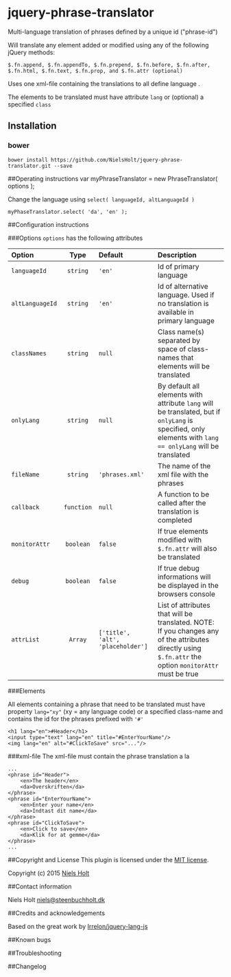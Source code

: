 # jquery-phrase-translator

Multi-language translation of phrases defined by a unique id ("phrase-id")

Will translate any element added or modified using any of the following jQuery methods:

	$.fn.append, $.fn.appendTo,	$.fn.prepend, $.fn.before, $.fn.after, 
	$.fn.html, $.fn.text, $.fn.prop, and $.fn.attr (optional)

Uses one xml-file containing the translations to all define language .

The elements to be translated must have attribute `lang` or (optional) a specified `class`

## Installation
### bower
`bower install https://github.com/NielsHolt/jquery-phrase-translator.git --save`

##Operating instructions
	var myPhraseTranslator = new PhraseTranslator( options );

Change the language using `select( languageId, altLanguageId )`
	
	myPhaseTranslator.select( 'da', 'en' );

##Configuration instructions

###Options
`options` has the following attributes

Option  | Type | Default | Description
:------------- | :-------------: | :------------------ | :----------------------------
`languageId` | `string` | `'en'` | Id of primary language 
`altLanguageId` | `string` | `'en'` | Id of alternative language. Used if no translation is available in primary language  
`classNames` | `string` | `null` | Class name(s) separated by space of class-names that elements will be translated 
`onlyLang` | `string` | `null` | By default all elements with attribute `lang` will be translated, but if `onlyLang` is specified, only elements with `lang == onlyLang` will be translated
`fileName`  | `string` | `'phrases.xml'` | The name of the xml file with the phrases 
`callback`	| `function` | `null` | A function to be called after the translation is completed
`monitorAttr` | `boolean` | `false` | If true elements modified with `$.fn.attr` will also be translated  
`debug` | `boolean` | `false` | If true debug informations will be displayed in the browsers console 
`attrList` | `Array` | `['title', 'alt', 'placeholder']` | List of attributes that will be translated. NOTE: If you changes any of the attributes directly using `$.fn.attr` the option `monitorAttr` must be true 


###Elements

All elements containing a phrase that need to be translated must have property `lang="xy"` (xy = any language code) or a specified class-name and contains the id for the phrases prefixed with `'#'`

	<h1 lang="en">#Header</h1>
	<input type="text" lang="en" title="#EnterYourName"/>
	<img lang="en" alt="#ClickToSave" src="..."/>

###xml-file
The xml-file must contain the phrase translation a la

	...
	<phrase id="Header">
		<en>The header</en>
		<da>Overskriften</da>
	</phrase>	
	<phrase id="EnterYourName">
		<en>Enter your name</en>
		<da>Indtast dit name</da>
	</phrase>
	<phrase id="ClickToSave">
		<en>Click to save</en>
		<da>Klik for at gemme</da>
	</phrase>
	...





##Copyright and License
This plugin is licensed under the [MIT license](https://github.com/NielsHolt/jquery-phrase-translator/LICENSE).

Copyright (c) 2015 [Niels Holt](https://github.com/NielsHolt)

##Contact information

Niels Holt <niels@steenbuchholt.dk>


##Credits and acknowledgements

Based on the great work by [Irrelon/jquery-lang-js](https://github.com/irrelon/jquery-lang-js)

##Known bugs

##Troubleshooting

##Changelog



